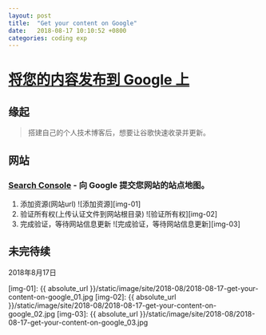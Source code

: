 ```yaml
---
layout: post
title:  "Get your content on Google"
date:   2018-08-17 10:10:52 +0800
categories: coding exp
---
```


# [将您的内容发布到 Google 上][Get your content on Google]

## 缘起
> 搭建自己的个人技术博客后，想要让谷歌快速收录并更新。

## 网站
### [Search Console][Search Console] - 向 Google 提交您网站的站点地图。

1. 添加资源(网站url)
![添加资源][img-01]
2. 验证所有权(上传认证文件到网站根目录)
![验证所有权][img-02]
3. 完成验证，等待网站信息更新
![完成验证，等待网站信息更新][img-03]

## 未完待续
2018年8月17日


[Get your content on Google]: https://support.google.com/webmasters/answer/6259634
[Search Console]: https://search.google.com/search-console

[img-01]: {{ absolute_url }}/static/image/site/2018-08/2018-08-17-get-your-content-on-google_01.jpg
[img-02]: {{ absolute_url }}/static/image/site/2018-08/2018-08-17-get-your-content-on-google_02.jpg
[img-03]: {{ absolute_url }}/static/image/site/2018-08/2018-08-17-get-your-content-on-google_03.jpg
